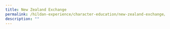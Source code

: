 ```yaml
---
title: New Zealand Exchange
permalink: /hildan-experience/character-education/new-zealand-exchange/
description: ""
---
```

